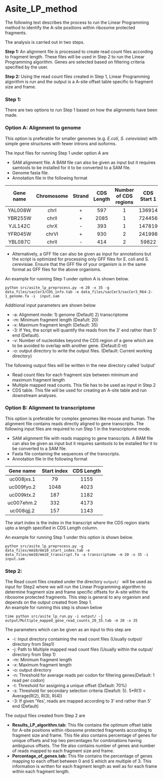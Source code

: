 # Asite_LP_method
The following text describes the process to run the Linear Programming method to identify the A-site positions within ribosome protected fragments. 

The analysis is carried out in two steps. 

**Step 1:** An alignment file is processed to create read count files according to fragment length. These files will be used in Step 2 to run the Linear Programming algorithm. Genes are selected based on filtering criteria specified by the user.

**Step 2:** Using the read count files created in Step 1, Linear Programming algorithm is run and the output is a A-site offset table specific to fragment size and frame. 

### Step 1:  
There are two options to run Step 1 based on how the alignments have been made.

### Option A:  Alignment to genome
  This option is preferable for smaller genomes (e.g. *E.coli*, *S. cerevisiae*)  with simple gene structures with fewer introns and isoforms.

The input files for running Step 1 under option A are
-	SAM alignment file. A BAM file can also be given as input but it requires samtools to be installed for it to be converted to a SAM file.
-	Genome fasta file.
-	Annotation file in the following format
 
|Gene name	|Chromosome|	Strand|	CDS Length|	Number of CDS regions|	CDS Start 1| CDS End1  |CDS Start 2	|CDS End 2|
|:------:|:---------:|:------:|:---------:|:------:|:---------:|:------:|:---------:|:------:|
|	YAL008W |	chrI |	+ |	597	| 1 |	136914 | 137510 | | |
|	YBR255W |chrII |	+	| 2085 | 1 |	724456 | 726540 | | |
|	YJL142C |	chrX |	-	| 393	| 1 |	147819 | 148211 | | |
|	YFR045W |	chrVI |	+	| 930	| 2 |	241998 | 242009 | 242082 | 242999 |
|	YBL087C |	chrII|	- |	414 |	2 |	59822 |	60193 |	60698 |	60739 |

- Alternatively, a GFF file can also be given as input for annotations but the script is optimized for processing only GFF files for E. coli and S. cerevisiae. Ensure that the GFF file of your organism is in the same format as GFF files for the above organisms.

An example for running Step 1 under option A is shown below.

```
python src/asite_lp_preprocess.py -m 20 -x 35 -g data_files/sacCer3/CDS_info.tab -e data_files/sacCer3/sacCer3_R64-2-1_genome.fa -i  input.sam
```

Additional input parameters are shown below
-	-a: Alignment mode: 1) genome (Default) 2) transcriptome 
-	-m: Minimum fragment length (Deafult: 20)
-	-x: Maximum fragment length (Default: 35)
-	-3:  If Yes, the script will quantify the reads from the 3’ end rather than 5’ end (Default).
-	-v: Number of nucleotides beyond the CDS region of a gene which are to be avoided to overlap with another gene. (Default:0 nt)
-	-o: output directory to write the output files. (Default: Current working directory)

The following output files will be written in the new directory called ‘output’
-	Read count files for each fragment size between minimum and maximum fragment length
-	Multiple mapped read counts. This file has to be used as input in Step 2
-	CDS table. This file will be used for creating an A-site table and run downstream analyses.

### Option B: Alignment to transcriptome
This option is preferable for complex genomes like mouse and human. The alignment file contains reads directly aligned to gene transcripts. The following input files are required to run Step 1 in the transcriptome mode.
- SAM alignment file with reads mapping to gene transcripts. A BAM file can also be given as input but it requires samtools to be installed for it to be converted to a SAM file.
- Fasta file containing the sequences of the transcripts.
- Annotation file in the following format

|Gene name	|Start index	|CDS Length|
|:------:|:---------:|:------:|
|uc008jxs.1	|79	|	1155|
|uc009fyo.2	|1048| 4023|	
|uc009ktx.2	|187|	1182|	
|uc007ehm.2	|332|	4173|	
|uc008qjj.2	|157|	1143|
 
 The start index is the index in the transcript where the CDS region starts upto a length specified in CDS Length column.

An example for running Step 1 under this option is shown below.

```
python src/asite_lp_preprocess.py -g data_files/mm10/mm10_start_index.tab -e data_files/mm10/mm10_transcript.fa -a transcriptome -m 20 -x 35 -i input.sam
```

### Step 2:

The Read count files created under the directory `output/ ` will be used as input for Step2 where we will run the Linear Programming algorithm to determine fragment size and frame specific offsets for A-site within the ribosome protected fragments. This step is general to any organism and depends on the output created from Step 1.  
An example for running this step is shown below

```
time python src/asite_lp_run.py -i output/ -j output/Multiple_mapped_gene_read_counts_20_35.tab -m 20 -x 35
```

The parameters which can be given as an input to this step are
-	-i: Input directory containing the read count files (Usually output/ directory from Step1)
-	-j: Path to Multiple mapped read count files (Usually within the output/ directory from Step 1)
-	-m: Minimum fragment length
-	-x: Maximum fragment length
-	-o: output directory
-	-n: Threshold for average reads per codon for filtering genes(Default: 1 read per codon)
-	-t: Threshold for assigning a unique offset (Default: 70%)
-	-s: Threshold for secondary selection criteria (Deafult: 5). 5*R(1) < Average(R(2), R(3), R(4))
-	-3:  If given ‘Yes’, reads are mapped according to 3’ end rather than 5’ end (Default)

The output files created from Step 2 are

-	**Results_LP_algorithm.tab:**  This file contains the optimum offset table for A-site positions within ribosome protected fragments according to fragment size and frame. This file also contains  percentage of genes for unique offsets and top two percentages for combinations having ambiguous offsets.  The file also contains number of genes and number of reads mapped to each fragment size and frame.
-	 **Percentage_of_genes.tab:** This file contains the percentage of genes mapping to each offset between 0 and S which are multiple of 3. This information is written for each fragment length as well as for each frame within each fragment length.

